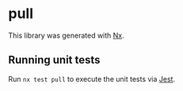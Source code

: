 # pull

This library was generated with [Nx](https://nx.dev).

## Running unit tests

Run `nx test pull` to execute the unit tests via [Jest](https://jestjs.io).
